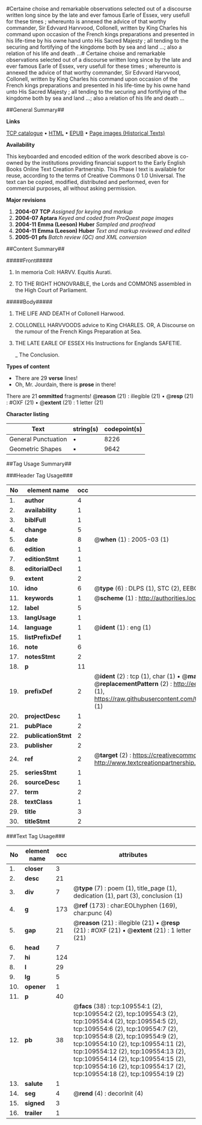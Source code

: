 #Certaine choise and remarkable observations selected out of a discourse written long since by the late and ever famous Earle of Essex, very usefull for these times ; whereunto is annexed the advice of that worthy commander, Sir Edvvard Harvvood, Collonell, written by King Charles his command upon occasion of the French kings preparations and presented in his life-time by his owne hand unto His Sacred Majesty ; all tending to the securing and fortifying of the kingdome both by sea and land ...; also a relation of his life and death ...#
Certaine choise and remarkable observations selected out of a discourse written long since by the late and ever famous Earle of Essex, very usefull for these times ; whereunto is annexed the advice of that worthy commander, Sir Edvvard Harvvood, Collonell, written by King Charles his command upon occasion of the French kings preparations and presented in his life-time by his owne hand unto His Sacred Majesty ; all tending to the securing and fortifying of the kingdome both by sea and land ...; also a relation of his life and death ...

##General Summary##

**Links**

[TCP catalogue](http://www.ota.ox.ac.uk/tcp/)  • 
[HTML](http://tei.it.ox.ac.uk/tcp/Texts-HTML/free/A43/A43043.html)  • 
[EPUB](http://tei.it.ox.ac.uk/tcp/Texts-EPUB/free/A43/A43043.epub) • 
[Page images (Historical Texts)](https://data.historicaltexts.jisc.ac.uk/view?pubId=eebo-23594541e&pageId=eebo-23594541e-109554-1)

**Availability**

This keyboarded and encoded edition of the
	       work described above is co-owned by the institutions
	       providing financial support to the Early English Books
	       Online Text Creation Partnership. This Phase I text is
	       available for reuse, according to the terms of Creative
	       Commons 0 1.0 Universal. The text can be copied,
	       modified, distributed and performed, even for
	       commercial purposes, all without asking permission.

**Major revisions**

1. __2004-07__ __TCP__ *Assigned for keying and markup*
1. __2004-07__ __Aptara__ *Keyed and coded from ProQuest page images*
1. __2004-11__ __Emma (Leeson) Huber__ *Sampled and proofread*
1. __2004-11__ __Emma (Leeson) Huber__ *Text and markup reviewed and edited*
1. __2005-01__ __pfs__ *Batch review (QC) and XML conversion*

##Content Summary##

#####Front#####

1. In memoria Coll: HARVV.
Equitis Aurati.

1. TO THE
RIGHT HONOVRABLE,
the Lords and
COMMONS assembled in the High
Court of Parliament.

#####Body#####

1. THE
LIFE AND DEATH
of Collonell Harwood.

1. COLLONELL
HARVVOODS advice to King
CHARLES.
OR,
A Discourse on the rumour of the French
Kings Preparation at Sea.

1. THE LATE EARLE
OF
ESSEX
His Instructions for Englands
SAFETIE.

    _ The Conclusion.

**Types of content**

  * There are 29 **verse** lines!
  * Oh, Mr. Jourdain, there is **prose** in there!

There are 21 **ommitted** fragments! 
 @__reason__ (21) : illegible (21)  •  @__resp__ (21) : #OXF (21)  •  @__extent__ (21) : 1 letter (21)

**Character listing**


|Text|string(s)|codepoint(s)|
|---|---|---|
|General Punctuation|•|8226|
|Geometric Shapes|▪|9642|

##Tag Usage Summary##

###Header Tag Usage###

|No|element name|occ|attributes|
|---|---|---|---|
|1.|__author__|4||
|2.|__availability__|1||
|3.|__biblFull__|1||
|4.|__change__|5||
|5.|__date__|8| @__when__ (1) : 2005-03 (1)|
|6.|__edition__|1||
|7.|__editionStmt__|1||
|8.|__editorialDecl__|1||
|9.|__extent__|2||
|10.|__idno__|6| @__type__ (6) : DLPS (1), STC (2), EEBO-CITATION (1), OCLC (1), VID (1)|
|11.|__keywords__|1| @__scheme__ (1) : http://authorities.loc.gov/ (1)|
|12.|__label__|5||
|13.|__langUsage__|1||
|14.|__language__|1| @__ident__ (1) : eng (1)|
|15.|__listPrefixDef__|1||
|16.|__note__|6||
|17.|__notesStmt__|2||
|18.|__p__|11||
|19.|__prefixDef__|2| @__ident__ (2) : tcp (1), char (1)  •  @__matchPattern__ (2) : ([0-9\-]+):([0-9IVX]+) (1), (.+) (1)  •  @__replacementPattern__ (2) : http://eebo.chadwyck.com/downloadtiff?vid=$1&page=$2 (1), https://raw.githubusercontent.com/textcreationpartnership/Texts/master/tcpchars.xml#$1 (1)|
|20.|__projectDesc__|1||
|21.|__pubPlace__|2||
|22.|__publicationStmt__|2||
|23.|__publisher__|2||
|24.|__ref__|2| @__target__ (2) : https://creativecommons.org/publicdomain/zero/1.0/ (1), http://www.textcreationpartnership.org/docs/. (1)|
|25.|__seriesStmt__|1||
|26.|__sourceDesc__|1||
|27.|__term__|2||
|28.|__textClass__|1||
|29.|__title__|3||
|30.|__titleStmt__|2||


###Text Tag Usage###

|No|element name|occ|attributes|
|---|---|---|---|
|1.|__closer__|3||
|2.|__desc__|21||
|3.|__div__|7| @__type__ (7) : poem (1), title_page (1), dedication (1), part (3), conclusion (1)|
|4.|__g__|173| @__ref__ (173) : char:EOLhyphen (169), char:punc (4)|
|5.|__gap__|21| @__reason__ (21) : illegible (21)  •  @__resp__ (21) : #OXF (21)  •  @__extent__ (21) : 1 letter (21)|
|6.|__head__|7||
|7.|__hi__|124||
|8.|__l__|29||
|9.|__lg__|5||
|10.|__opener__|1||
|11.|__p__|40||
|12.|__pb__|38| @__facs__ (38) : tcp:109554:1 (2), tcp:109554:2 (2), tcp:109554:3 (2), tcp:109554:4 (2), tcp:109554:5 (2), tcp:109554:6 (2), tcp:109554:7 (2), tcp:109554:8 (2), tcp:109554:9 (2), tcp:109554:10 (2), tcp:109554:11 (2), tcp:109554:12 (2), tcp:109554:13 (2), tcp:109554:14 (2), tcp:109554:15 (2), tcp:109554:16 (2), tcp:109554:17 (2), tcp:109554:18 (2), tcp:109554:19 (2)|
|13.|__salute__|1||
|14.|__seg__|4| @__rend__ (4) : decorInit (4)|
|15.|__signed__|3||
|16.|__trailer__|1||
